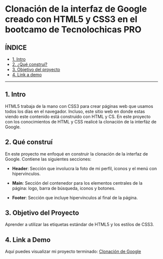 # Clonación de la interfaz de Google creado con HTML5 y CSS3 en el bootcamo de Tecnolochicas PRO
## **ÍNDICE**
* [1. Intro](#)
* [2. ¿Qué construí?](#)
* [3. Objetivo del proyecto](#)
* [4. Link a demo](#)
****
## 1. Intro
HTML5 trabaja de la mano con CSS3 para crear páginas web que usamos todos los días en el navegador. Incluso, este sitio web en donde estas viendo este contenido está construido con HTML y CS. En  este proyecto con los conocimientos de HTML y CSS realicé la clonación de la interfáz de Google.
## 2. Qué construí
En este proyecto me enfoqué en construir la clonación de la interfaz de Google. Contiene las siguientes secciones:

* **Header**: Sección que involucra la foto de mi perfil, iconos y el menú con hipervínculos.

* **Main**: Sección del contenedor para los elementos centrales de la página: logo, barra de búsqueda, iconos y botones.

* **Footer**: Sección que incluye hipervínculos al final de la página.

## 3. Objetivo del Proyecto
Aprender a utilizar las etiquetas estándar de HTML5 y los estilos de CSS3.

## 4. Link a Demo
Aquí puedes visualizar mi proyecto terminado: [Clonación de Google](https://63ffa2a0a56e6a0052d5c3ff--mellow-alfajores-5cb36b.netlify.app/)
